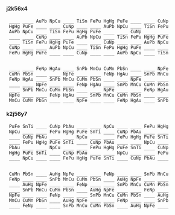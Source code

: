 
#### j2k56x4

     ____ ____ AuPb NpCu ____ TiSn FePu HgHg PuFe ____ ____ CuNp 
     HgHg PuFe ____ ____ CuNp ____ ____ AuPb NpCu ____ TiSn FePu 
     AuPb NpCu ____ TiSn FePu HgHg PuFe ____ ____ CuNp ____ ____ 
     ____ ____ CuNp ____ ____ AuPb NpCu ____ TiSn FePu HgHg PuFe 
     ____ TiSn FePu HgHg PuFe ____ ____ CuNp ____ ____ AuPb NpCu 
     CuNp ____ ____ AuPb NpCu ____ TiSn FePu HgHg PuFe ____ ____ 
     FePu HgHg PuFe ____ ____ CuNp ____ ____ AuPb NpCu ____ TiSn 


     ____ ____ FeNp HgAu ____ SnPb MnCu CuMn PbSn ____ ____ NpFe 
     CuMn PbSn ____ ____ NpFe ____ ____ FeNp HgAu ____ SnPb MnCu 
     FeNp HgAu ____ SnPb MnCu CuMn PbSn ____ ____ NpFe ____ ____ 
     ____ ____ NpFe ____ ____ FeNp HgAu ____ SnPb MnCu CuMn PbSn 
     ____ SnPb MnCu CuMn PbSn ____ ____ NpFe ____ ____ FeNp HgAu 
     NpFe ____ ____ FeNp HgAu ____ SnPb MnCu CuMn PbSn ____ ____ 
     MnCu CuMn PbSn ____ ____ NpFe ____ ____ FeNp HgAu ____ SnPb 


#### k2j56y7

     PuFe SnTi ____ CuNp PbAu ____ ____ NpCu ____ ____ FePu HgHg 
     NpCu ____ ____ FePu HgHg PuFe SnTi ____ CuNp PbAu ____ ____ 
     ____ CuNp PbAu ____ ____ NpCu ____ ____ FePu HgHg PuFe SnTi 
     ____ FePu HgHg PuFe SnTi ____ CuNp PbAu ____ ____ NpCu ____ 
     PbAu ____ ____ NpCu ____ ____ FePu HgHg PuFe SnTi ____ CuNp 
     HgHg PuFe SnTi ____ CuNp PbAu ____ ____ NpCu ____ ____ FePu 
     ____ NpCu ____ ____ FePu HgHg PuFe SnTi ____ CuNp PbAu ____ 


     CuMn PbSn ____ AuHg NpFe ____ ____ FeNp ____ ____ SnPb MnCu 
     FeNp ____ ____ SnPb MnCu CuMn PbSn ____ AuHg NpFe ____ ____ 
     ____ AuHg NpFe ____ ____ FeNp ____ ____ SnPb MnCu CuMn PbSn 
     ____ SnPb MnCu CuMn PbSn ____ AuHg NpFe ____ ____ FeNp ____ 
     NpFe ____ ____ FeNp ____ ____ SnPb MnCu CuMn PbSn ____ AuHg 
     MnCu CuMn PbSn ____ AuHg NpFe ____ ____ FeNp ____ ____ SnPb 
     ____ FeNp ____ ____ SnPb MnCu CuMn PbSn ____ AuHg NpFe ____ 



